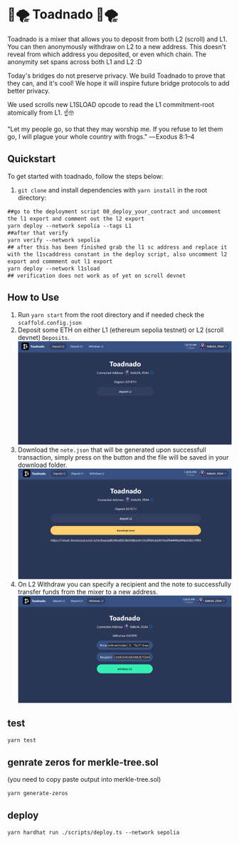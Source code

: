 # 🐸🌪️ Toadnado 🐸🌪️

Toadnado is a mixer that allows you to deposit from both L2 (scroll) and L1. You can then anonymously withdraw on L2 to a new address. This doesn't reveal from which address you deposited, or even which chain. The anonymity set spans across both L1 and L2 :D

Today's bridges do not preserve privacy. We build Toadnado to prove that they can, and it's cool! We hope it will inspire future bridge protocols to add better privacy.

We used scrolls new L1SLOAD opcode to read the L1 commitment-root atomically from L1. ☝️🤓

"Let my people go, so that they may worship me. If you refuse to let them go, I will plague your whole country with frogs." — Exodus 8:1–4

## Quickstart

To get started with toadnado, follow the steps below:

1. `git clone` and install dependencies with `yarn install` in the root directory:

```shell
##go to the deployment script 00_deploy_your_contract and uncomment the l1 export and comment out the l2 export
yarn deploy --network sepolia --tags L1
##after that verify
yarn verify --network sepolia
## after this has been finished grab the l1 sc address and replace it with the l1scaddress constant in the deploy script, also uncomment l2 export and commment out l1 export
yarn deploy --network l1sload
## verification does not work as of yet on scroll devnet  
```
## How to Use
1. Run `yarn start` from the root directory and if needed check the `scaffold.config.json`
2. Deposit some ETH on either L1 (ethereum sepolia testnet) or L2 (scroll devnet) `Deposits`.
![Deposit interface](/media/1.png)
3. Download the `note.json` that will be generated upon successfull transaction, simply press on the button and the file will be saved in your download folder.
![Deposit interface with successfull tx and download button](/media/2.png)
4. On L2 Withdraw you can specify a recipient and the note to successfully transfer funds from the mixer to a new address.
![Withdraw interface](/media/3.png)

## test
```shell
yarn test
```

## genrate zeros for merkle-tree.sol  
(you need to copy paste output into merkle-tree.sol)
```
yarn generate-zeros
```

## deploy 
```shell
yarn hardhat run ./scripts/deploy.ts --network sepolia
```